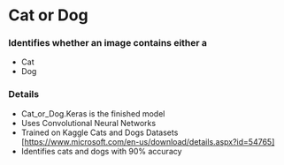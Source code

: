 # Cat or Dog

### Identifies whether an image contains either a 
- Cat
- Dog

### Details

- Cat_or_Dog.Keras is the finished model
- Uses Convolutional Neural Networks
- Trained on Kaggle Cats and Dogs Datasets [https://www.microsoft.com/en-us/download/details.aspx?id=54765]
- Identifies cats and dogs with 90% accuracy
